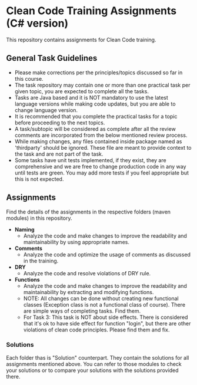 # Clean Code Training Assignments (C# version)

This repository contains assignments for Clean Code training.

## General Task Guidelines

*    Please make corrections per the principles/topics discussed so far in this course.
*    The task repository may contain one or more than one practical task per given topic, you are expected to complete all the tasks.
*    Tasks are Java based and it is NOT mandatory to use the latest language versions while making code updates, but you are able to change language version.
*    It is recommended that you complete the practical tasks for a topic before proceeding to the next topics.
*    A task/subtopic will be considered as complete after all the review comments are incorporated from the below mentioned review process.
*    While making changes, any files contained inside package named as 'thirdparty' should be ignored. These file are meant to provide context to the task and are not part of the task.
*    Some tasks have unit tests implemented, if they exist, they are comprehensive and we are free to change production code in any way until tests are green. You may add more tests if you feel appropriate but this is not expected.

## Assignments

Find the details of the assignments in the respective folders (maven modules) in this repository.

* **Naming**
    * Analyze the code and make changes to improve the readability and maintainability by using appropriate names.
* **Comments**
    * Analyze the code and optimize the usage of comments as discussed in the training.
* **DRY**
    * Analyze the code and resolve violations of DRY rule.
* **Functions**
    * Analyze the code and make changes to improve the readability and maintainability by extracting and modifying functions.
    * NOTE: All changes can be done without creating new functional classes (Exception class is not a functional class of course). There are simple ways of completing tasks. Find them.
    * For Task 3: This task is NOT about side effects. There is considered that it's ok to have side effect for function "login", but there are other violations of clean code principles. Please find them and fix.


### Solutions
Each folder thas is "Solution" counterpart. They contain the solutions for all assignments mentioned above. 
You can refer to those modules to check your solutions or to compare your solutions with the solutions provided there.